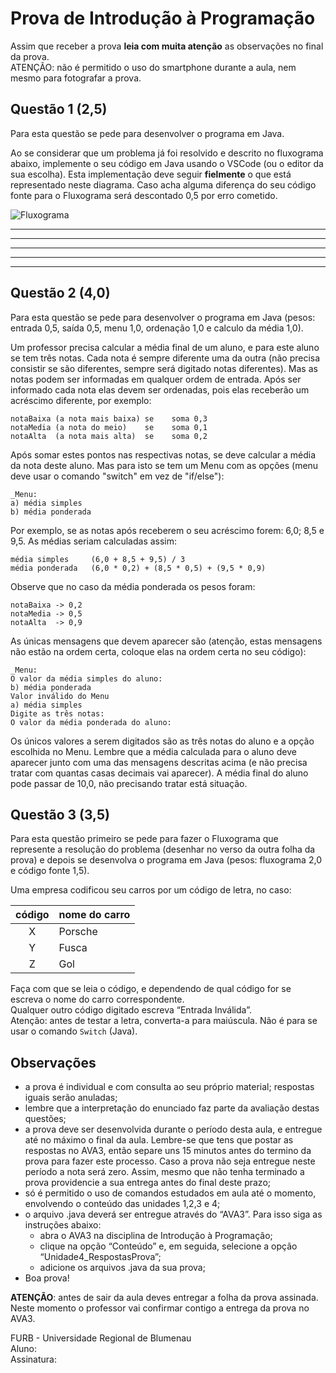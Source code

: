 # Prova de Introdução à Programação  

Assim que receber a prova **leia com muita atenção** as observações no final da prova.  
ATENÇÃO: não é permitido o uso do smartphone durante a aula, nem mesmo para fotografar a prova.

## Questão 1 (2,5)

Para esta questão se pede para desenvolver o programa em Java.  

Ao se considerar que um problema já foi resolvido e descrito no fluxograma abaixo, implemente o seu código em Java usando o VSCode (ou o editor da sua escolha). Esta implementação deve seguir **fielmente** o que está representado neste diagrama. Caso acha alguma diferença do seu código fonte para o Fluxograma será descontado 0,5 por erro cometido.  

![Fluxograma](../svg/ProvaA/ProvaA2q1.svg "Fluxograma")  

----  
----  
----  
----  
----  

## Questão 2 (4,0)

Para esta questão se pede para desenvolver o programa em Java (pesos: entrada 0,5, saída 0,5, menu 1,0, ordenação 1,0 e calculo da média 1,0).  

Um professor precisa calcular a média final de um aluno, e para este aluno se tem três notas. Cada nota é sempre diferente uma da outra (não precisa consistir se são diferentes, sempre será digitado notas diferentes). Mas as notas podem ser informadas em qualquer ordem de entrada. Após ser informado cada nota elas devem ser ordenadas, pois elas receberão um acréscimo diferente, por exemplo:  

    notaBaixa (a nota mais baixa) se    soma 0,3  
    notaMedia (a nota do meio)    se    soma 0,1  
    notaAlta  (a nota mais alta)  se    soma 0,2  

Após somar estes pontos nas respectivas notas, se deve calcular a média da nota deste aluno. Mas para isto se tem um Menu com as opções (menu deve usar o comando "switch" em vez de "if/else"):  

    _Menu:  
    a) média simples  
    b) média ponderada  

Por exemplo, se as notas após receberem o seu acréscimo forem: 6,0; 8,5 e 9,5. As médias seriam calculadas assim:  

    média simples     (6,0 + 8,5 + 9,5) / 3  
    média ponderada   (6,0 * 0,2) + (8,5 * 0,5) + (9,5 * 0,9)  

Observe que no caso da média ponderada os pesos foram:  

    notaBaixa -> 0,2  
    notaMedia -> 0,5  
    notaAlta  -> 0,9  

As únicas mensagens que devem aparecer são (atenção, estas mensagens não estão na ordem certa, coloque elas na ordem certa no seu código):  

    _Menu:  
    O valor da média simples do aluno:  
    b) média ponderada  
    Valor inválido do Menu  
    a) média simples  
    Digite as três notas:  
    O valor da média ponderada do aluno:  

Os únicos valores a serem digitados são as três notas do aluno e a opção escolhida no Menu. Lembre que a média calculada para o aluno deve aparecer junto com uma das mensagens descritas acima (e não precisa tratar com quantas casas decimais vai aparecer). A média final do aluno pode passar de 10,0, não precisando tratar está situação.  

## Questão 3 (3,5)

Para esta questão primeiro se pede para fazer o Fluxograma que represente a resolução do problema (desenhar no verso da outra folha da prova) e depois se desenvolva o programa em Java (pesos: fluxograma 2,0 e código fonte 1,5).  

Uma empresa codificou seu carros por um código de letra, no caso:  

| código | nome do carro |  
|:------:|:--------------|  
| X      | Porsche       |  
| Y      | Fusca         |  
| Z      | Gol           |  

Faça com que se leia o código, e dependendo de qual código for se escreva o nome do carro correspondente.  
Qualquer outro código digitado escreva “Entrada Inválida”.  
Atenção: antes de testar a letra, converta-a para maiúscula. Não é para se usar o comando ```Switch``` (Java).  

## Observações  

- a prova é individual e com consulta ao seu próprio material; respostas iguais serão anuladas;  
- lembre que a interpretação do enunciado faz parte da avaliação destas questões;  
- a prova deve ser desenvolvida durante o período desta aula, e entregue até no máximo o final da aula. Lembre-se que tens que postar as respostas no AVA3, então separe uns 15 minutos antes do termino da prova para fazer este processo. Caso a prova não seja entregue neste período a nota será zero. Assim, mesmo que não tenha terminado a prova providencie a sua entrega antes do final deste prazo;  
- só é permitido o uso de comandos estudados em aula até o momento, envolvendo o conteúdo das unidades 1,2,3 e 4;  
- o arquivo .java deverá ser entregue através do “AVA3”. Para isso siga as instruções abaixo:  
  - abra o AVA3 na disciplina de Introdução à Programação;  
  - clique na opção “Conteúdo” e, em seguida, selecione a opção “Unidade4_RespostasProva”;  
  - adicione os arquivos .java da sua prova;
- Boa prova!  

**ATENÇÃO**: antes de sair da aula deves entregar a folha da prova assinada. Neste momento o professor vai confirmar contigo a entrega da prova no AVA3.  

FURB - Universidade Regional de Blumenau  
Aluno:  
Assinatura:  
